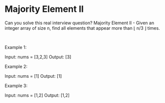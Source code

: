 # Majority Element II

Can you solve this real interview question? Majority Element II - Given an integer array of size n, find all elements that appear more than ⌊ n/3 ⌋ times.

 

Example 1:


Input: nums = [3,2,3]
Output: [3]


Example 2:


Input: nums = [1]
Output: [1]


Example 3:


Input: nums = [1,2]
Output: [1,2]